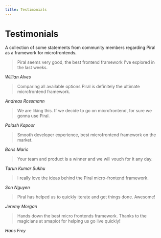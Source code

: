 ```yaml
---
title: Testimonials
---
```


# Testimonials

A collection of some statements from community members regarding Piral as a framework for microfrontends.

> Piral seems very good, the best frontend framework I've explored in the last weeks.

*Willian Alves*

> Comparing all available options Piral is definitely the ultimate microfrontend framework.

*Andreas Rossmann*

> We are liking this. If we decide to go on microfrontend, for sure we gonna use Piral.

*Palash Kapoor*

> Smooth developer experience, best microfrontend framework on the market.

*Boris Maric*

> Your team and product is a winner and we will vouch for it any day.

*Tarun Kumar Sukhu*

> I really love the ideas behind the Piral micro-frontend framework.

*Son Nguyen*

> Piral has helped us to quickly iterate and get things done. Awesome!

*Jeremy Morgan*

> Hands down the best micro frontends framework. Thanks to the magicians at smapiot for helping us go live quickly!

*Hans Frey*
